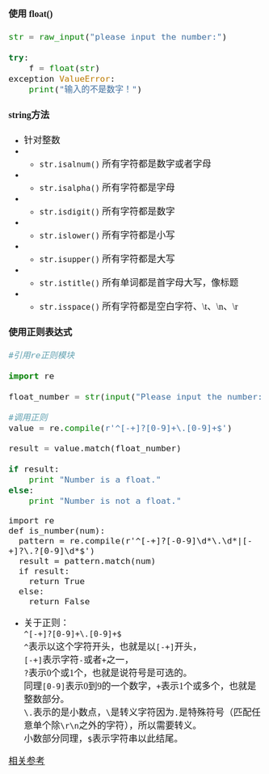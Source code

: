 <font size=4 face='楷体'>  

#### 使用 float()
```python
str = raw_input("please input the number:")

try:
    f = float(str) 
exception ValueError:
    print("输入的不是数字！")
```

#### string方法

- 针对整数
- - `str.isalnum()` 所有字符都是数字或者字母  
- - `str.isalpha()` 所有字符都是字母 
- - `str.isdigit()` 所有字符都是数字 
- - `str.islower()` 所有字符都是小写 
- - `str.isupper()` 所有字符都是大写 
- - `str.istitle()` 所有单词都是首字母大写，像标题 
- - `str.isspace()` 所有字符都是空白字符、\t、\n、\r

#### 使用正则表达式
```python
#引用re正则模块

import re

float_number = str(input("Please input the number:"))

#调用正则
value = re.compile(r'^[-+]?[0-9]+\.[0-9]+$')

result = value.match(float_number)

if result:
    print "Number is a float."
else:
    print "Number is not a float."
```  

```
import re
def is_number(num):
  pattern = re.compile(r'^[-+]?[-0-9]\d*\.\d*|[-+]?\.?[0-9]\d*$')
  result = pattern.match(num)
  if result:
    return True
  else:
    return False
```
- 关于正则：  
  `^[-+]?[0-9]+\.[0-9]+$`  
  `^`表示以这个字符开头，也就是以`[-+]`开头，  
  `[-+]`表示字符`-`或者`+`之一，  
  `?`表示0个或1个，也就是说符号是可选的。  
  同理`[0-9]`表示0到9的一个数字，`+`表示1个或多个，也就是整数部分。  
  `\.`表示的是小数点，`\`是转义字符因为`.`是特殊符号（匹配任意单个除`\r\n`之外的字符），所以需要转义。  
  小数部分同理，`$`表示字符串以此结尾。  

[相关参考](https://www.jb51.net/article/145009.htm)